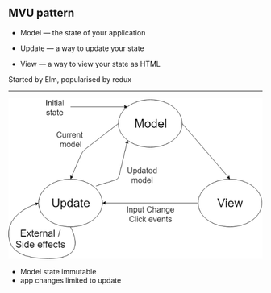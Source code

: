 
## MVU pattern

- Model — the state of your application

- Update — a way to update your state

- View — a way to view your state as HTML

Started by Elm, popularised by redux

---

![MVU](full-stack-development/assets/img/mvu.png)

- Model state immutable
- app changes limited to update

